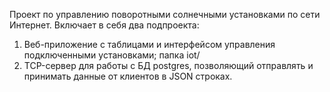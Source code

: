 Проект по управлению поворотными солнечными установками по сети Интернет.
Включает в себя два подпроекта:
1. Веб-приложение с таблицами и интерфейсом управления подключенными установками; папка iot/
2. TCP-сервер для работы с БД postgres, позволяющий отправлять и принимать данные от клиентов в JSON строках.